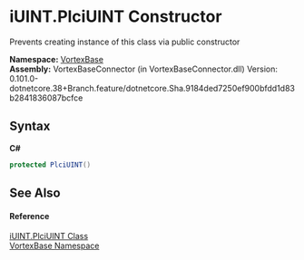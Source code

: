 # iUINT.PlciUINT Constructor 
 

Prevents creating instance of this class via public constructor

**Namespace:**&nbsp;<a href="N_VortexBase.md">VortexBase</a><br />**Assembly:**&nbsp;VortexBaseConnector (in VortexBaseConnector.dll) Version: 0.101.0-dotnetcore.38+Branch.feature/dotnetcore.Sha.9184ded7250ef900bfdd1d83b2841836087bcfce

## Syntax

**C#**<br />
``` C#
protected PlciUINT()
```


## See Also


#### Reference
<a href="T_VortexBase_iUINT_PlciUINT.md">iUINT.PlciUINT Class</a><br /><a href="N_VortexBase.md">VortexBase Namespace</a><br />